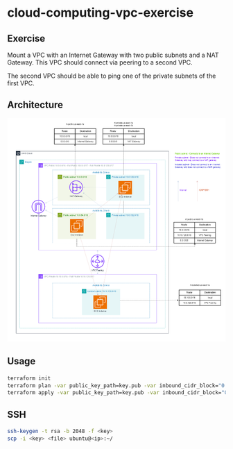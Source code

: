 # cloud-computing-vpc-exercise

## Exercise

Mount a VPC with an Internet Gateway with two public subnets and a NAT Gateway. This VPC should connect via peering to a second VPC.

The second VPC should be able to ping one of the private subnets of the first VPC.

## Architecture

![architecture](./diagrams/architecture.drawio.png "Architecture")

## Usage

```bash
terraform init
terraform plan -var public_key_path=key.pub -var inbound_cidr_block="0.0.0.0/0"
terraform apply -var public_key_path=key.pub -var inbound_cidr_block="0.0.0.0/0"
```

## SSH

```bash
ssh-keygen -t rsa -b 2048 -f <key>
scp -i <key> <file> ubuntu@<ip>:~/
```
